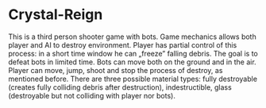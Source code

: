 # Crystal-Reign

This is a third person shooter game with bots. Game mechanics allows both player and AI to destroy environment. Player has partial control of this process: in a short time window he can „freeze” falling debris. The goal is to defeat bots in limited time. Bots can move both on the ground and in the air. Player can move, jump, shoot and stop the process of destroy, as mentioned before. There are three possible material types: fully destroyable (creates fully colliding debris after destruction), indestructible, glass (destroyable but not colliding with player nor bots).
